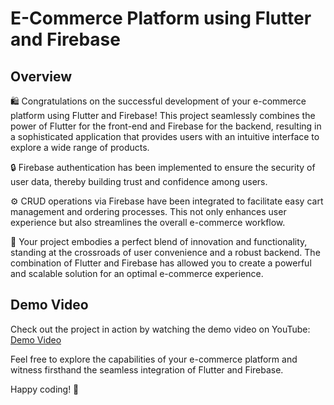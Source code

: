 # E-Commerce Platform using Flutter and Firebase

## Overview

🛍️ Congratulations on the successful development of your e-commerce platform using Flutter and Firebase! This project seamlessly combines the power of Flutter for the front-end and Firebase for the backend, resulting in a sophisticated application that provides users with an intuitive interface to explore a wide range of products.

🔒 Firebase authentication has been implemented to ensure the security of user data, thereby building trust and confidence among users.

⚙️ CRUD operations via Firebase have been integrated to facilitate easy cart management and ordering processes. This not only enhances user experience but also streamlines the overall e-commerce workflow.

🚀 Your project embodies a perfect blend of innovation and functionality, standing at the crossroads of user convenience and a robust backend. The combination of Flutter and Firebase has allowed you to create a powerful and scalable solution for an optimal e-commerce experience.

## Demo Video

Check out the project in action by watching the demo video on YouTube: [Demo Video](https://www.youtube.com/shorts/1PC0BnU4MxU)

Feel free to explore the capabilities of your e-commerce platform and witness firsthand the seamless integration of Flutter and Firebase.

Happy coding! 🚀
